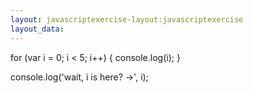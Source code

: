 ```yaml
---
layout: javascriptexercise-layout:javascriptexercise
layout_data:
---
```

for (var i = 0; i < 5; i++) {
  console.log(i);
}

console.log('wait, i is here? ->', i);
